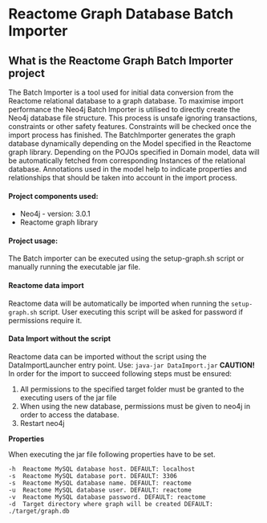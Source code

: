 <!--![Logo](https://cdn.evbuc.com/images/3621635/40070539972/1/logo.png)-->

# Reactome Graph Database Batch Importer

## What is the Reactome Graph Batch Importer project

The Batch Importer is a tool used for initial data conversion from the Reactome relational database to a graph database. To maximise import performance the Neo4j Batch Importer is utilised to directly create the Neo4j database file structure. This process is unsafe ignoring transactions, constraints or other safety features. Constraints will be checked once the import process has finished. 
The BatchImporter generates the graph database dynamically depending on the Model specified in the Reactome graph library. Depending on the POJOs specified in Domain model, data will be automatically fetched from corresponding Instances of the relational database. Annotations used in the model help to indicate properties and relationships that should be taken into account in the import process.  

#### Project components used:

* Neo4j - version: 3.0.1
* Reactome graph library 

#### Project usage: 

The Batch importer can be executed using the setup-graph.sh script or manually running the executable jar file. 

#### Reactome data import

Reactome data will be automatically be imported when running the ```setup-graph.sh``` script. User executing this script will be asked for password if permissions require it.

#### Data Import without the script

Reactome data can be imported without the script using the DataImportLauncher entry point. Use: ```java-jar DataImport.jar```
**CAUTION!**
In order for the import to succeed following steps must be ensured:
 1) All permissions to the specified target folder must be granted to the executing users of the jar file
 2) When using the new database, permissions must be given to neo4j in order to access the database.
 3) Restart neo4j 

**Properties**

When executing the jar file following properties have to be set.

    -h  Reactome MySQL database host. DEFAULT: localhost
    -s  Reactome MySQL database port. DEFAULT: 3306
    -s  Reactome MySQL database name. DEFAULT: reactome
    -u  Reactome MySQL database user. DEFAULT: reactome
    -v  Reactome MySQL database password. DEFAULT: reactome
    -d  Target directory where graph will be created DEFAULT: ./target/graph.db
